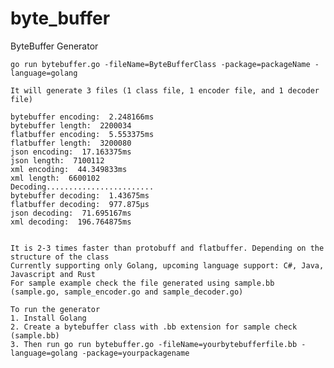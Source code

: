# byte_buffer
ByteBuffer Generator

    go run bytebuffer.go -fileName=ByteBufferClass -package=packageName -language=golang
    
    It will generate 3 files (1 class file, 1 encoder file, and 1 decoder file)
    
    bytebuffer encoding:  2.248166ms
    bytebuffer length:  2200034
    flatbuffer encoding:  5.553375ms
    flatbuffer length:  3200080
    json encoding:  17.163375ms
    json length:  7100112
    xml encoding:  44.349833ms
    xml length:  6600102
    Decoding........................
    bytebuffer decoding:  1.43675ms
    flatbuffer decoding:  977.875µs
    json decoding:  71.695167ms
    xml decoding:  196.764875ms

    
    It is 2-3 times faster than protobuff and flatbuffer. Depending on the structure of the class
    Currently supporting only Golang, upcoming language support: C#, Java, Javascript and Rust
    For sample example check the file generated using sample.bb (sample.go, sample_encoder.go and sample_decoder.go)

    To run the generator
    1. Install Golang
    2. Create a bytebuffer class with .bb extension for sample check (sample.bb)
    3. Then run go run bytebuffer.go -fileName=yourbytebufferfile.bb -language=golang -package=yourpackagename
